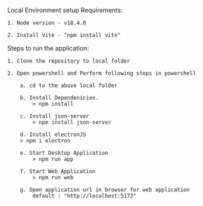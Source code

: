 Local Environment setup Requirements:

    1. Node version - v18.4.0
    
    2. Install Vite - "npm install vite"
	
Steps to run the application:

    1. Clone the repository to local folder
    
    2. Open powershell and Perform following steps in powershell
    
        a. cd to the above local folder
	
        b. Install Dependenicies.
            > npm install
	    
        c. Install json-server 
            > npm install json-server
	
        d. Install electronJS
	    > npm i electron
	    
        e. Start Desktop Application
            > npm run app
	    
        f. Start Web Application
            > npm run web
	    
        g. Open application url in browser for web application
            default : "http://localhost:5173"
